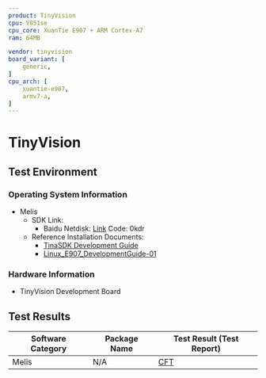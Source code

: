 ```yaml
---
product: TinyVision
cpu: V851se
cpu_core: XuanTie E907 + ARM Cortex-A7
ram: 64MB

vendor: tinyvision
board_variant: [
    generic,
]
cpu_arch: [
    xuantie-e907,
    armv7-a,
]
---
```


# TinyVision

## Test Environment

### Operating System Information

- Melis
    - SDK Link:
        - Baidu Netdisk: [Link](https://pan.baidu.com/s/1oIqGjCCtvUe0_k_kgXkusw?pwd=0kdr) Code: 0kdr
    - Reference Installation Documents:
        - [TinaSDK Development Guide](https://dongshanpi.100ask.net/docs/TinyVision/part3/TinaSDK_DevelopmentGuide)
        - [Linux_E907_DevelopmentGuide-01](https://tina.100ask.net/SdkModule/Linux_E907_DevelopmentGuide-01/)

### Hardware Information

- TinyVision Development Board

## Test Results

| Software Category | Package Name | Test Result (Test Report) |
|-------------------|--------------|---------------------------|
| Melis             | N/A          | [CFT][Melis]              |

[Melis]: ./Melis/README.md
